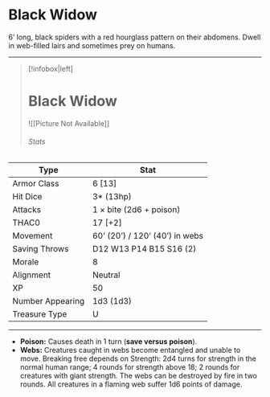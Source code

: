 

# Black Widow

6’ long, black spiders with a red hourglass pattern on their abdomens. Dwell in web-filled lairs and sometimes prey on humans.

------
> [!infobox|left] 
>  # Black Widow
>  ![[Picture Not Available]] 
>  ###### Stats 
| Type                    | Stat        |
| ---------------- | ------------------------------ | 
| Armor Class     | 6 [13]                         |
| Hit Dice         | 3* (13hp)                      |
| Attacks          | 1 × bite (2d6 + poison)        |
| THAC0            | 17 [+2]                        |
| Movement         | 60’ (20’) / 120’ (40’) in webs |
| Saving Throws    | D12 W13 P14 B15 S16 (2)        |
| Morale           | 8                              |
| Alignment        | Neutral                        |
| XP               | 50                             |
| Number Appearing | 1d3 (1d3)                      |
| Treasure Type    | U                              |

------

- **Poison:** Causes death in 1 turn (**save versus poison**).
- **Webs:** Creatures caught in webs become entangled and unable to move. Breaking free depends on Strength: 2d4 turns for strength in the normal human range; 4 rounds for strength above 18; 2 rounds for creatures with giant strength. The webs can be destroyed by fire in two rounds. All creatures in a flaming web suffer 1d6 points of damage.

